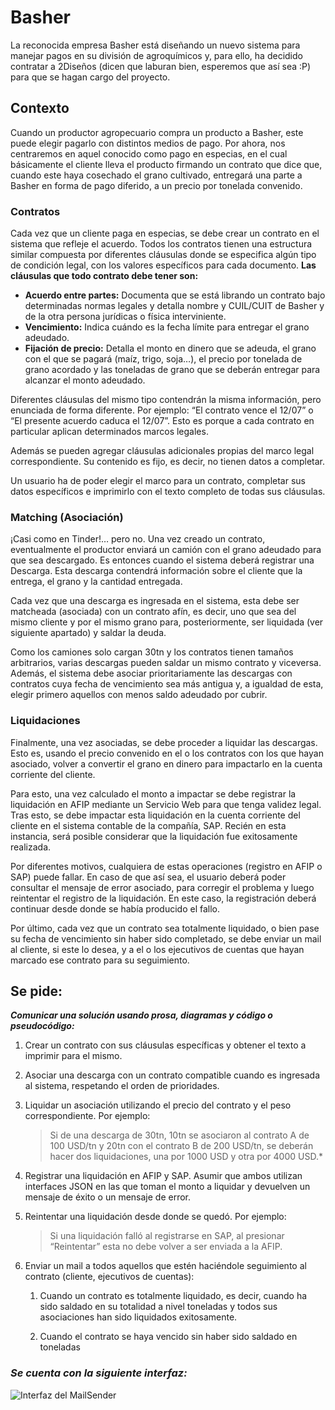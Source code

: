 # Basher
La reconocida empresa Basher está diseñando un nuevo sistema para manejar pagos en su división de agroquímicos y, para ello, ha decidido contratar a 2Diseños (dicen que laburan bien, esperemos que así sea :P) para que se hagan cargo del proyecto. 

## Contexto
Cuando un productor agropecuario compra un producto a Basher, este puede elegir pagarlo con distintos medios de pago. Por ahora, nos centraremos en aquel conocido como pago en especias, en el cual básicamente el cliente lleva el producto firmando un contrato que dice que, cuando este haya cosechado el grano cultivado, entregará una parte a Basher en forma de pago diferido, a un precio por tonelada convenido.

### Contratos
Cada vez que un cliente paga en especias, se debe crear un contrato en el sistema que refleje el acuerdo. Todos los contratos tienen una estructura similar compuesta por diferentes cláusulas donde se especifica algún tipo de condición legal, con los valores específicos para cada documento. **Las cláusulas que todo contrato debe tener son:**
* **Acuerdo entre partes:** Documenta que se está librando un contrato bajo determinadas normas legales y detalla nombre y CUIL/CUIT de Basher y de la otra persona jurídicas o física interviniente.
* **Vencimiento:** Indica cuándo es la fecha límite para entregar el grano adeudado.
* **Fijación de precio:** Detalla el monto en dinero que se adeuda, el grano con el que se pagará (maíz, trigo, soja…), el precio por tonelada de grano acordado y las toneladas de grano que se deberán entregar para alcanzar el monto adeudado.

Diferentes cláusulas del mismo tipo contendrán la misma información, pero enunciada de forma diferente. Por ejemplo: “El contrato vence el 12/07” o “El presente acuerdo caduca el 12/07”.
Esto es porque a cada contrato en particular aplican determinados marcos legales. 

Además se pueden agregar cláusulas adicionales propias del marco legal correspondiente. Su contenido es fijo, es decir, no tienen datos a completar.

Un usuario ha de poder elegir el marco para un contrato, completar sus datos específicos e imprimirlo con el texto completo de todas sus cláusulas. 

### Matching  (Asociación)


¡Casi como en Tinder!… pero no. Una vez creado un contrato, eventualmente el productor enviará un camión con el grano adeudado para que sea descargado. Es entonces cuando el sistema deberá registrar una Descarga. Esta descarga contendrá información sobre el cliente que la entrega, el grano y la cantidad entregada.

Cada vez que una descarga es ingresada en el sistema, esta debe ser matcheada (asociada) con un contrato afín, es decir, uno que sea del mismo cliente y por el mismo grano para, posteriormente, ser liquidada (ver siguiente apartado) y saldar la deuda. 

Como los camiones solo cargan 30tn y los contratos tienen tamaños arbitrarios, varias descargas pueden saldar un mismo contrato y viceversa. 
Además, el sistema debe asociar prioritariamente las descargas con contratos cuya fecha de vencimiento sea más antigua y, a igualdad de esta, elegir primero aquellos con menos saldo adeudado por cubrir.

### Liquidaciones

Finalmente, una vez asociadas, se debe proceder a liquidar las descargas. Esto es, usando el precio convenido en el o los contratos con los que hayan asociado, volver a convertir el grano en dinero para impactarlo en la cuenta corriente del cliente. 

Para esto, una vez calculado el monto a impactar se debe registrar la liquidación en AFIP mediante un Servicio Web para que tenga validez legal. Tras esto, se debe impactar esta liquidación en la cuenta corriente del cliente en el sistema contable de la compañía, SAP.  Recién en esta instancia, será posible considerar que la liquidación fue exitosamente realizada.

Por diferentes motivos, cualquiera de estas operaciones (registro en AFIP o SAP) puede fallar. En caso de que así sea, el usuario deberá poder consultar el mensaje de error asociado, para corregir el problema y luego reintentar el registro de la liquidación. En este caso, la registración deberá continuar desde donde se había producido el fallo. 

Por último, cada vez que un contrato sea totalmente liquidado, o bien pase su fecha de vencimiento sin haber sido completado, se debe enviar un mail al cliente, si este lo desea, y a el o los ejecutivos de cuentas que hayan marcado ese contrato para su seguimiento.

## Se pide: 
***Comunicar una solución usando prosa, diagramas y código o pseudocódigo:***

1) Crear un contrato con sus cláusulas específicas y obtener el texto a imprimir para el mismo.

2) Asociar una descarga con un contrato compatible cuando es ingresada al sistema, respetando el orden de prioridades.

3) Liquidar un asociación utilizando el precio del contrato y el peso correspondiente. Por ejemplo:

    > Si de una descarga de 30tn, 10tn se asociaron al contrato A de 100            USD/tn y 20tn con el contrato B de 200 USD/tn, se deberán hacer dos liquidaciones, una por 1000 USD y otra por 4000 USD.*

4) Registrar una liquidación en AFIP y SAP. Asumir que ambos utilizan interfaces JSON en las que toman el monto a liquidar y devuelven un mensaje de éxito o un mensaje de error.

5) Reintentar una liquidación desde donde se quedó. Por ejemplo:

    > Si una liquidación falló al registrarse en SAP, al presionar “Reintentar” esta no debe volver a ser enviada a la AFIP.

6) Enviar un mail a todos aquellos que estén haciéndole seguimiento al contrato (cliente, ejecutivos de cuentas):

    1) Cuando un contrato es totalmente liquidado, es decir, cuando ha sido saldado en su totalidad a nivel toneladas y todos sus asociaciones han sido liquidados exitosamente.

    2) Cuando el contrato se haya vencido sin haber sido saldado en toneladas

### ***Se cuenta con la siguiente interfaz:***

![Interfaz del MailSender](https://www.plantuml.com/plantuml/png/SoWkIImgAStDuShCAqajIajCJbNmJSpC2KxDIqajKgZcAWOoD19JKefIYtKKYakJibAJItGKal9JAZMvQhaSWB8WpG00)
